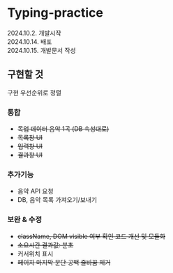 # Typing-practice
2024.10.2. 개발시작   
2024.10.14. 배포    
2024.10.15. 개발문서 작성   

## 구현할 것
구현 우선순위로 정렬

### 통합
- ~~목업 데이터 음악 1곡 (DB 속성대로)~~
- ~~목록창 UI~~
- ~~입력창 UI~~
- ~~결과창 UI~~

### 추가기능
- 음악 API 요청
- DB, 음악 목록 가져오기/보내기

### 보완 & 수정
- ~~className, DOM visible 여부 확인 코드 개선 및 모듈화~~
- ~~소요시간 결과값: 분초~~
- 커서위치 표시
- ~~페이지 마지막 문단 공백 줄바꿈 제거~~
